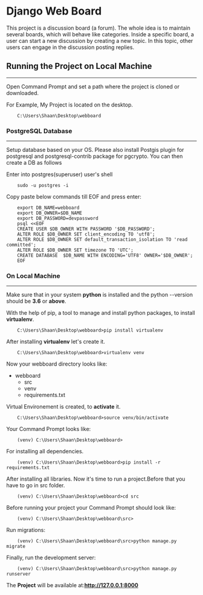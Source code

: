 # Django Web Board

This project is a discussion board (a forum). The whole idea is to maintain several boards, which will behave like categories. Inside a specific board, a user can start a new discussion by creating a new topic. In this topic, other users can engage in the discussion posting replies.

## Running the Project on Local Machine
--- 
Open Command Prompt and set a path where the project is cloned or downloaded.

For Example, My Project is located on the desktop.

```
    C:\Users\Shaan\Desktop\webboard
```

### PostgreSQL Database
---
Setup database based on your OS. Please also install Postgis plugin for postgresql and postgresql-contrib package for pgcrypto. You can then create a DB as follows

Enter into postgres(superuser) user's shell

```
    sudo -u postgres -i
```

Copy paste below commands till EOF and press enter:

```
    export DB_NAME=webboard
    export DB_OWNER=$DB_NAME
    export DB_PASSWORD=devpassword
    psql <<EOF
    CREATE USER $DB_OWNER WITH PASSWORD '$DB_PASSWORD';
    ALTER ROLE $DB_OWNER SET client_encoding TO 'utf8';
    ALTER ROLE $DB_OWNER SET default_transaction_isolation TO 'read committed';
    ALTER ROLE $DB_OWNER SET timezone TO 'UTC';
    CREATE DATABASE  $DB_NAME WITH ENCODING='UTF8' OWNER='$DB_OWNER';
    EOF
```

### On Local Machine
---
Make sure that in your system **python** is installed and the python --version should be **3.6** or **above**.

With the help of pip, a tool to manage and install python packages, to install **virtualenv**.

```
    C:\Users\Shaan\Desktop\webboard>pip install virtualenv
```

After installing **virtualenv** let's create it.

```
    C:\Users\Shaan\Desktop\webboard>virtualenv venv
```

Now your webboard directory looks like:

* webboard
  * src
  * venv
  * requirements.txt

Virtual Environement is created, to **activate** it.

```
    C:\Users\Shaan\Desktop\webboard>source venv/bin/activate
```
Your Command Prompt looks like:

```
    (venv) C:\Users\Shaan\Desktop\webboard>
```

For installing all dependencies.

```
    (venv) C:\Users\Shaan\Desktop\webboard>pip install -r requirements.txt
```

After installing all libraries. Now it's time to run a project.Before that you have to go in src folder.

```
    (venv) C:\Users\Shaan\Desktop\webboard>cd src
```

Before running your project your Command Prompt should look like:

```
    (venv) C:\Users\Shaan\Desktop\webboard\src>
```

Run migrations:

```
    (venv) C:\Users\Shaan\Desktop\webboard\src>python manage.py migrate
```

Finally, run the development server:

```
    (venv) C:\Users\Shaan\Desktop\webboard\src>python manage.py runserver
```

The **Project** will be available at:**http://127.0.0.1:8000**